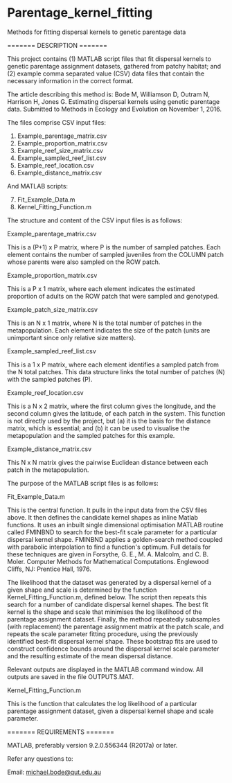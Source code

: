 # Parentage_kernel_fitting
Methods for fitting dispersal kernels to genetic parentage data

======= DESCRIPTION =======

This project contains (1) MATLAB script files that fit dispersal kernels to genetic parentage assignment datasets, gathered from patchy habitat; and (2) example comma separated value (CSV) data files that contain the necessary information in the correct format.

The article describing this method is:
Bode M, Williamson D, Outram N, Harrison H, Jones G. Estimating dispersal kernels using genetic parentage data. Submitted to Methods in Ecology and Evolution on November 1, 2016.

The files comprise CSV input files:

1.	Example_parentage_matrix.csv
2.	Example_proportion_matrix.csv
3.	Example_reef_size_matrix.csv
4.	Example_sampled_reef_list.csv
5.	Example_reef_location.csv
6.	Example_distance_matrix.csv

And MATLAB scripts:

7.	Fit_Example_Data.m
8.	Kernel_Fitting_Function.m

The structure and content of the CSV input files is as follows:

Example_parentage_matrix.csv

This is a (P+1) x P matrix, where P is the number of sampled patches. Each element contains the number of sampled juveniles from the COLUMN patch whose parents were also sampled on the ROW patch.

Example_proportion_matrix.csv

This is a P x 1 matrix, where each element indicates the estimated proportion of adults on the ROW patch that were sampled and genotyped.

Example_patch_size_matrix.csv

This is an N x 1 matrix, where N is the total number of patches in the metapopulation. Each element indicates the size of the patch (units are unimportant since only relative size matters).

Example_sampled_reef_list.csv

This is a 1 x P matrix, where each element identifies a sampled patch from the N total patches. This data structure links the total number of patches (N) with the sampled patches (P). 

Example_reef_location.csv

This is a N x 2 matrix, where the first column gives the longitude, and the second column gives the latitude, of each patch in the system. This function is not directly used by the project, but (a) it is the basis for the distance matrix, which is essential; and (b) it can be used to visualise the metapopulation and the sampled patches for this example.

Example_distance_matrix.csv

This N x N matrix gives the pairwise Euclidean distance between each patch in the metapopulation.

The purpose of the MATLAB script files is as follows:

Fit_Example_Data.m

This is the central function. It pulls in the input data from the CSV files above. It then defines the candidate kernel shapes as inline Matlab functions. It uses an inbuilt single dimensional optimisation MATLAB routine called FMINBND to search for the best-fit scale parameter for a particular dispersal kernel shape. FMINBND applies a golden-search method coupled with parabolic interpolation to find a function's optimum. Full details for these techniques are given in  Forsythe, G. E., M. A. Malcolm, and C. B. Moler. Computer Methods for Mathematical Computations. Englewood Cliffs, NJ: Prentice Hall, 1976.

The likelihood that the dataset was generated by a dispersal kernel of a given shape and scale is determined by the function Kernel_Fitting_Function.m, defined below. The script then repeats this search for a number of candidate dispersal kernel shapes. The best fit kernel is the shape and scale that minimises the log likelihood of the parentage assignment dataset. Finally, the method repeatedly subsamples (with replacement) the parentage assignment matrix at the patch scale, and repeats the scale parameter fitting procedure, using the previously identified best-fit dispersal kernel shape. These bootstrap fits are used to construct confidence bounds around the dispersal kernel scale parameter and the resulting estimate of the mean dispersal distance.

Relevant outputs are displayed in the MATLAB command window. All outputs are saved in the file OUTPUTS.MAT.

Kernel_Fitting_Function.m

This is the function that calculates the log likelihood of a particular parentage assignment dataset, given a dispersal kernel shape and scale parameter. 

======= REQUIREMENTS =======

MATLAB, preferably version 9.2.0.556344 (R2017a) or later. 

Refer any questions to:

Email: michael.bode@qut.edu.au

